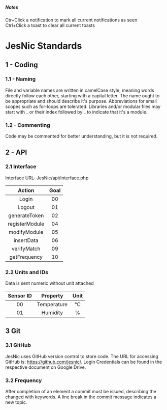 ##### Notes
Ctr+Click a notification to mark all current notifications as seen<br>
Ctrl+Click a toast to clear all current toasts
# JesNic Standards
## 1 - Coding
### 1.1 - Naming
File and variable names are written in camelCase style, meaning words directly follow each other, starting with a capital letter. The name ought to be appropriate and should describe it's purpose. Abbreviations for small scopes such as for-loops are tolerated. Libraries and/or modular files may start with _ or their index followed by _ to indicate that it's a module.
### 1.2 - Commenting
Code may be commented for better understanding, but it is not required.
## 2 - API
### 2.1 Interface
Interface URL: JesNic/api/interface.php

| Action | Goal |
| :---: | :---: |
| Login | 00 |
| Logout | 01 |
| generateToken | 02 |
| registerModule | 04 |
| modifyModule | 05 |
| insertData | 06 |
| verifyMatch | 09 |
| getFrequency | 10 |
### 2.2 Units and IDs
Data is sent numeric without unit attached

| Sensor ID | Property | Unit |
| :---: | :----: | :---:|
|00|Temperature|°C|
|01|Humidity|%|
## 3 Git
### 3.1 GitHub
JesNic uses GitHub version control to store code. The URL for accessing GitHub is: https://github.com/jesnic/. Login Credentials can be found in the respective document on Google Drive. 
### 3.2 Frequency
After completion of an element a commit must be issued, describing the changed with keywords. A line break in the commit message indicates a new topic.
